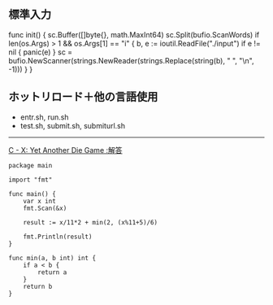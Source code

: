 ## 標準入力
func init() {
	sc.Buffer([]byte{}, math.MaxInt64)
	sc.Split(bufio.ScanWords)
	if len(os.Args) > 1 && os.Args[1] == "i" {
		b, e := ioutil.ReadFile("./input")
		if e != nil {
			panic(e)
		}
		sc = bufio.NewScanner(strings.NewReader(strings.Replace(string(b), " ", "\n", -1)))
	}
}

## ホットリロード＋他の言語使用
- entr.sh, run.sh
- test.sh, submit.sh, submiturl.sh

-------
[C - X: Yet Another Die Game :解答](https://atcoder.jp/contests/abc053/tasks/arc068_a)
```golang
package main

import "fmt"

func main() {
	var x int
	fmt.Scan(&x)

	result := x/11*2 + min(2, (x%11+5)/6)

	fmt.Println(result)
}

func min(a, b int) int {
	if a < b {
		return a
	}
	return b
}
```

